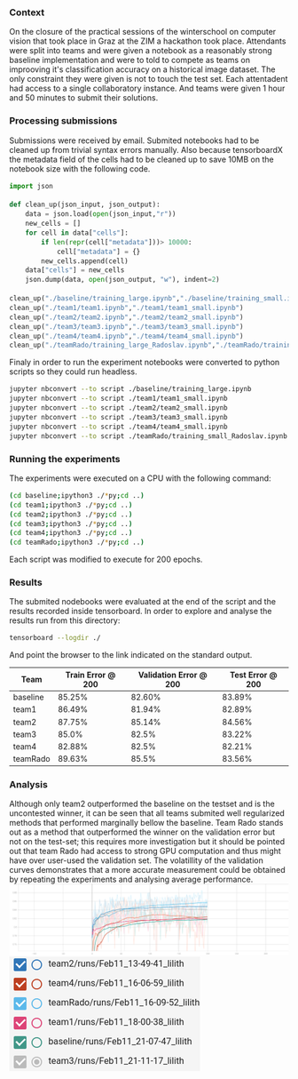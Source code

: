 ### Context

On the closure of the practical sessions of the winterschool on computer vision that took place in Graz at the ZIM a hackathon took place.
Attendants were split into teams and were given a notebook as a reasonably strong baseline implementation and were to told to compete as teams on improoving it's classification accuracy on a historical image dataset.
The only constraint they were given is not to touch the test set.
Each attentadent had access to a single collaboratory instance.
And teams were given 1 hour and 50 minutes to submit their solutions.


### Processing submissions

Submissions were received by email.
Submited notebooks had to be cleaned up from trivial syntax errors manually.
Also because tensorboardX the metadata field of the cells had to be cleaned up to save 10MB on the notebook size with the following code.


```python
import json

def clean_up(json_input, json_output):
    data = json.load(open(json_input,"r"))
    new_cells = []
    for cell in data["cells"]:
        if len(repr(cell["metadata"]))> 10000:
            cell["metadata"] = {}
        new_cells.append(cell)
    data["cells"] = new_cells
    json.dump(data, open(json_output, "w"), indent=2)
    
clean_up("./baseline/training_large.ipynb","./baseline/training_small.ipynb")
clean_up("./team1/team1.ipynb","./team1/team1_small.ipynb")
clean_up("./team2/team2.ipynb","./team2/team2_small.ipynb")
clean_up("./team3/team3.ipynb","./team3/team3_small.ipynb")
clean_up("./team4/team4.ipynb","./team4/team4_small.ipynb")
clean_up("./teamRado/training_large_Radoslav.ipynb","./teamRado/training_small_Radoslav.ipynb")
```

Finaly in order to run the experiment notebooks were converted to python scripts so they could run headless.
```bash
jupyter nbconvert --to script ./baseline/training_large.ipynb
jupyter nbconvert --to script ./team1/team1_small.ipynb
jupyter nbconvert --to script ./team2/team2_small.ipynb
jupyter nbconvert --to script ./team3/team3_small.ipynb
jupyter nbconvert --to script ./team4/team4_small.ipynb
jupyter nbconvert --to script ./teamRado/training_small_Radoslav.ipynb
```

### Running the experiments

The experiments were executed on a CPU with the following command:
```bash
(cd baseline;ipython3 ./*py;cd ..)
(cd team1;ipython3 ./*py;cd ..)
(cd team2;ipython3 ./*py;cd ..)
(cd team3;ipython3 ./*py;cd ..)
(cd team4;ipython3 ./*py;cd ..)
(cd teamRado;ipython3 ./*py;cd ..)
```
Each script was modified to execute for 200 epochs.


### Results

The submited nodebooks were evaluated at the end of the script and the results recorded inside tensorboard.
In order to explore and analyse the results run from this directory:

```bash
tensorboard --logdir ./
```
And point the browser to the link indicated on the standard output.


|Team        |  Train Error @ 200 |  Validation Error @ 200 |  Test Error @ 200 |
|------------|--------------------|-------------------------|-------------------|
|baseline    |             85.25% |                  82.60% |            83.89% |
|team1       |             86.49% |                  81.94% |            82.89% |
|team2       |             87.75% |                  85.14% |            84.56% |
|team3       |             85.0%  |                  82.5%  |            83.22% |
|team4       |             82.88% |                  82.5%  |            82.21% |
|teamRado    |             89.63% |                  85.5%  |            83.56% |


### Analysis

Although only team2 outperformed the baseline on the testset and is the uncontested winner,
it can be seen that all teams submited well regularized methods that performed marginally bellow the baseline.
Team Rado stands out as a method that outperformed the winner on the validation error but not on the test-set; this requires more investigation but it should be pointed out that team Rado had access to strong GPU computation and thus might have over user-used the validation set.
The volatillity of the validation curves demonstrates that a more accurate measurement could be obtained by repeating the experiments and analysing average performance.
![Validation Accuracy over time](val_accuracy.png)
![Team colors](teams.png)


